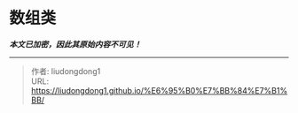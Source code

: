 # 数组类

***本文已加密，因此其原始内容不可见！***

---

> 作者: liudongdong1  
> URL: https://liudongdong1.github.io/%E6%95%B0%E7%BB%84%E7%B1%BB/  

